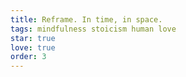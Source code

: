 ```yaml
---
title: Reframe. In time, in space.
tags: mindfulness stoicism human love
star: true
love: true
order: 3
---
```

